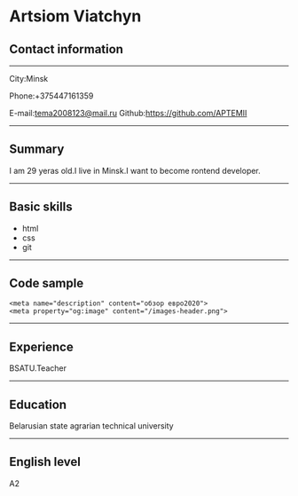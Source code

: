 # Artsiom Viatchyn

## Contact information

---

Сity:Minsk

Phone:+375447161359

E-mail:tema2008123@mail.ru
Github:https://github.com/APTEMII

---

## Summary

I am 29 yeras old.I live in Minsk.I want to become rontend developer.

---

## Basic skills

- html
- css
- git

---

## Сode sample

```<title> italy2020</title>
<meta name="description" content="обзор евро2020">
<meta property="og:image" content="/images-header.png">
```

---

## Experience

BSATU.Teacher

---

## Education

Belarusian state agrarian technical university

---

## English level

A2
